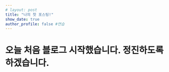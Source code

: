 ```yaml
---
# layout: post
title: "나의 첫 포스팅!"
show_date: true
author_profile: false #연습
---
```


# 오늘 처음 블로그 시작했습니다. 정진하도록하겠습니다.
